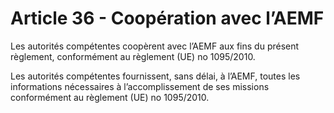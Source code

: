 # Article 36 - Coopération avec l’AEMF


Les autorités compétentes coopèrent avec l’AEMF aux fins du présent règlement, conformément au règlement (UE) no 1095/2010.

Les autorités compétentes fournissent, sans délai, à l’AEMF, toutes les informations nécessaires à l’accomplissement de ses missions conformément au règlement (UE) no 1095/2010.

